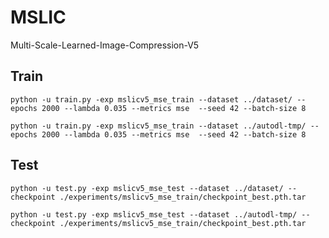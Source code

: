 # MSLIC

Multi-Scale-Learned-Image-Compression-V5

## Train

```
python -u train.py -exp mslicv5_mse_train --dataset ../dataset/ --epochs 2000 --lambda 0.035 --metrics mse  --seed 42 --batch-size 8
```

```
python -u train.py -exp mslicv5_mse_train --dataset ../autodl-tmp/ --epochs 2000 --lambda 0.035 --metrics mse  --seed 42 --batch-size 8
```

## Test

```
python -u test.py -exp mslicv5_mse_test --dataset ../dataset/ --checkpoint ./experiments/mslicv5_mse_train/checkpoint_best.pth.tar
```

```
python -u test.py -exp mslicv5_mse_test --dataset ../autodl-tmp/ --checkpoint ./experiments/mslicv5_mse_train/checkpoint_best.pth.tar
```


